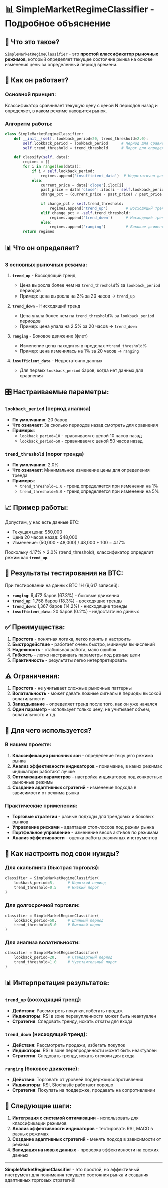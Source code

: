 # 📊 SimpleMarketRegimeClassifier - Подробное объяснение

## 🎯 Что это такое?

`SimpleMarketRegimeClassifier` - это **простой классификатор рыночных режимов**, который определяет текущее состояние рынка на основе изменения цены за определенный период времени.

## 🔧 Как он работает?

### Основной принцип:
Классификатор сравнивает текущую цену с ценой N периодов назад и определяет, в каком режиме находится рынок.

### Алгоритм работы:

```python
class SimpleMarketRegimeClassifier:
    def __init__(self, lookback_period=20, trend_threshold=2.0):
        self.lookback_period = lookback_period      # Период для сравнения (по умолчанию 20 баров)
        self.trend_threshold = trend_threshold      # Порог для определения тренда (по умолчанию 2%)
    
    def classify(self, data):
        regimes = []
        for i in range(len(data)):
            if i < self.lookback_period:
                regimes.append('insufficient_data')  # Недостаточно данных для анализа
            else:
                current_price = data['close'].iloc[i]                    # Текущая цена
                past_price = data['close'].iloc[i - self.lookback_period] # Цена N периодов назад
                change_pct = (current_price - past_price) / past_price * 100  # Процент изменения
                
                if change_pct > self.trend_threshold:
                    regimes.append('trend_up')        # Восходящий тренд
                elif change_pct < -self.trend_threshold:
                    regimes.append('trend_down')      # Нисходящий тренд
                else:
                    regimes.append('ranging')         # Боковое движение (флет)
        return regimes
```

## 📊 Что он определяет?

### 3 основных рыночных режима:

1. **`trend_up`** - Восходящий тренд
   - Цена выросла более чем на `trend_threshold`% за `lookback_period` периодов
   - Пример: цена выросла на 3% за 20 часов → `trend_up`

2. **`trend_down`** - Нисходящий тренд
   - Цена упала более чем на `trend_threshold`% за `lookback_period` периодов
   - Пример: цена упала на 2.5% за 20 часов → `trend_down`

3. **`ranging`** - Боковое движение (флет)
   - Изменение цены находится в пределах ±`trend_threshold`%
   - Пример: цена изменилась на 1% за 20 часов → `ranging`

4. **`insufficient_data`** - Недостаточно данных
   - Для первых `lookback_period` баров, когда нет данных для сравнения

## 🎛️ Настраиваемые параметры:

### `lookback_period` (период анализа)
- **По умолчанию**: 20 баров
- **Что означает**: За сколько периодов назад смотреть для сравнения
- **Примеры**:
  - `lookback_period=10` - сравниваем с ценой 10 часов назад
  - `lookback_period=50` - сравниваем с ценой 50 часов назад

### `trend_threshold` (порог тренда)
- **По умолчанию**: 2.0%
- **Что означает**: Минимальное изменение цены для определения тренда
- **Примеры**:
  - `trend_threshold=1.0` - тренд определяется при изменении на 1%
  - `trend_threshold=5.0` - тренд определяется при изменении на 5%

## 📈 Пример работы:

Допустим, у нас есть данные BTC:
- Текущая цена: $50,000
- Цена 20 часов назад: $48,000
- Изменение: (50,000 - 48,000) / 48,000 * 100 = 4.17%

Поскольку 4.17% > 2.0% (trend_threshold), классификатор определит режим как **`trend_up`**.

## 🧪 Результаты тестирования на BTC:

При тестировании на данных BTC 1H (9,617 записей):
- **`ranging`**: 6,472 баров (67.3%) - боковые движения
- **`trend_up`**: 1,758 баров (18.3%) - восходящие тренды  
- **`trend_down`**: 1,367 баров (14.2%) - нисходящие тренды
- **`insufficient_data`**: 20 баров (0.2%) - недостаточно данных

## ✅ Преимущества:

1. **Простота** - понятная логика, легко понять и настроить
2. **Быстродействие** - работает очень быстро, минимум вычислений
3. **Надежность** - стабильная работа, мало ошибок
4. **Гибкость** - легко настраивать параметры под разные цели
5. **Практичность** - результаты легко интерпретировать

## ⚠️ Ограничения:

1. **Простота** - не учитывает сложные рыночные паттерны
2. **Волатильность** - может давать ложные сигналы в периоды высокой волатильности
3. **Запаздывание** - определяет тренд после того, как он уже начался
4. **Один параметр** - использует только цену, не учитывает объем, волатильность и т.д.

## 🎯 Для чего используется?

### В нашем проекте:
1. **Классификация рыночных зон** - определение текущего режима рынка
2. **Анализ эффективности индикаторов** - понимание, в каких режимах индикаторы работают лучше
3. **Оптимизация параметров** - настройка индикаторов под конкретные рыночные режимы
4. **Создание адаптивных стратегий** - изменение подхода в зависимости от режима рынка

### Практические применения:
- **Торговые стратегии** - разные подходы для трендовых и боковых рынков
- **Управление рисками** - адаптация стоп-лоссов под режим рынка
- **Портфельное управление** - изменение весов активов по режимам
- **Анализ эффективности** - оценка работы различных инструментов

## 🔧 Как настроить под свои нужды?

### Для скальпинга (быстрая торговля):
```python
classifier = SimpleMarketRegimeClassifier(
    lookback_period=5,      # Короткий период
    trend_threshold=0.5     # Низкий порог
)
```

### Для долгосрочной торговли:
```python
classifier = SimpleMarketRegimeClassifier(
    lookback_period=50,     # Длинный период
    trend_threshold=5.0     # Высокий порог
)
```

### Для анализа волатильности:
```python
classifier = SimpleMarketRegimeClassifier(
    lookback_period=20,     # Стандартный период
    trend_threshold=1.0     # Чувствительный порог
)
```

## 📊 Интерпретация результатов:

### `trend_up` (восходящий тренд):
- **Действия**: Рассмотреть покупки, избегать продаж
- **Индикаторы**: RSI в зоне перекупленности может быть неактуален
- **Стратегия**: Следовать тренду, искать откаты для входа

### `trend_down` (нисходящий тренд):
- **Действия**: Рассмотреть продажи, избегать покупок
- **Индикаторы**: RSI в зоне перепроданности может быть неактуален
- **Стратегия**: Следовать тренду, искать отскоки для входа

### `ranging` (боковое движение):
- **Действия**: Торговать от уровней поддержки/сопротивления
- **Индикаторы**: RSI, Stochastic работают хорошо
- **Стратегия**: Покупать на поддержке, продавать на сопротивлении

## 🚀 Следующие шаги:

1. **Интеграция с системой оптимизации** - использовать для классификации режимов
2. **Анализ эффективности индикаторов** - тестировать RSI, MACD в разных режимах
3. **Создание адаптивных стратегий** - менять подход в зависимости от режима
4. **Валидация на новых данных** - проверка эффективности на свежих данных

---

**SimpleMarketRegimeClassifier** - это простой, но эффективный инструмент для понимания текущего состояния рынка и создания адаптивных торговых стратегий!
